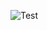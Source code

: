 ![Test](https://github.com/NicoCostantini/Command-Costantini/actions/workflows/node.js.yml/badge.svg)